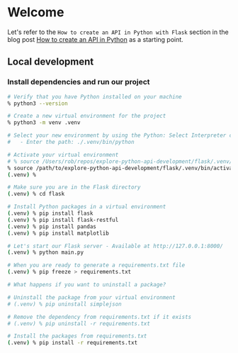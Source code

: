 # Welcome
Let's refer to the `How to create an API in Python with Flask` section in the blog post [How to create an API in Python](https://anderfernandez.com/en/blog/how-to-create-api-python/) as a starting point.

## Local development

### Install dependencies and run our project

```sh
# Verify that you have Python installed on your machine
% python3 --version

# Create a new virtual environment for the project
% python3 -m venv .venv

# Select your new environment by using the Python: Select Interpreter command in VS Code
#   - Enter the path: ./.venv/bin/python

# Activate your virtual environment
# % source /Users/rob/repos/explore-python-api-development/flask/.venv/bin/activate
% source /path/to/explore-python-api-development/flask/.venv/bin/activate
(.venv) %

# Make sure you are in the Flask directory
(.venv) % cd flask

# Install Python packages in a virtual environment
(.venv) % pip install flask
(.venv) % pip install flask-restful
(.venv) % pip install pandas
(.venv) % pip install matplotlib

# Let's start our Flask server - Available at http://127.0.0.1:8000/
(.venv) % python main.py

# When you are ready to generate a requirements.txt file
(.venv) % pip freeze > requirements.txt

# What happens if you want to uninstall a package?

# Uninstall the package from your virtual environment
# (.venv) % pip uninstall simplejson

# Remove the dependency from requirements.txt if it exists
# (.venv) % pip uninstall -r requirements.txt

# Install the packages from requirements.txt
(.venv) % pip install -r requirements.txt
```
